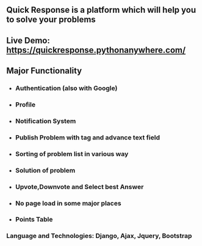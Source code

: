 ## Quick Response is a platform which will help you to solve your problems
## Live Demo: https://quickresponse.pythonanywhere.com/
## Major Functionality
* ### Authentication (also with Google)
* ### Profile
* ### Notification System
* ### Publish Problem with tag and advance text field
* ### Sorting of problem list in various way
* ### Solution of problem
* ### Upvote,Downvote and Select best Answer
* ### No page load in some major places
* ### Points Table
### Language and Technologies: Django, Ajax, Jquery, Bootstrap


